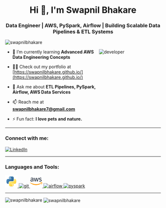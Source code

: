 <h1 align="center">Hi 👋, I'm Swapnil Bhakare</h1>
<h3 align="center">Data Engineer | AWS, PySpark, Airflow | Building Scalable Data Pipelines & ETL Systems</h3>

<p align="left"> 
  <img src="https://komarev.com/ghpvc/?username=swapnilbhakare&label=Profile%20views&color=0e75b6&style=flat" alt="swapnilbhakare" /> 
</p>

<img src="https://media.giphy.com/media/H83F4AfL798AmtKXIL/giphy.gif" width="200" height="200" align="right" alt="developer"/>

- 🌱 I’m currently learning **Advanced AWS Data Engineering Concepts**

- 👨‍💻 Check out my portfolio at [https://swapnilbhakare.github.io/](https://swapnilbhakare.github.io/)

- 💬 Ask me about **ETL Pipelines, PySpark, Airflow, AWS Data Services**

- 📫 Reach me at **swapnilbhakare7@gmail.com**

- ⚡ Fun fact: **I love pets and nature.**

---

<h3 align="left">Connect with me:</h3>
<p align="left">
  <a href="https://www.linkedin.com/in/swapnil-bhakare/" target="blank">
    <img align="center" src="https://cdn.jsdelivr.net/npm/simple-icons@3.0.1/icons/linkedin.svg" alt="LinkedIn" height="30" width="40" />
  </a>
</p>

---

<h3 align="left">Languages and Tools:</h3>
<p align="left">
  <!-- Python -->
  <a href="https://www.python.org" target="_blank">
    <img src="https://raw.githubusercontent.com/devicons/devicon/master/icons/python/python-original.svg" alt="python" width="40" height="40"/> 
  </a>
  
  <!-- Git -->
  <a href="https://git-scm.com/" target="_blank">
    <img src="https://www.vectorlogo.zone/logos/git-scm/git-scm-icon.svg" alt="git" width="40" height="40"/>
  </a>
  
  <!-- AWS -->
  <a href="https://aws.amazon.com/" target="_blank">
    <img src="https://raw.githubusercontent.com/devicons/devicon/master/icons/amazonwebservices/amazonwebservices-original-wordmark.svg" alt="aws" width="40" height="40"/>
  </a>
  
  <!-- Apache Airflow -->
  <a href="https://airflow.apache.org/" target="_blank">
    <img src="https://raw.githubusercontent.com/devicons/devicon/master/icons/airflow/airflow-original.svg" alt="airflow" width="40" height="40"/>
  </a>
  
  <!-- PySpark -->
  <a href="https://spark.apache.org/docs/latest/api/python/" target="_blank">
    <img src="https://spark.apache.org/images/spark-logo-trademark.png" alt="pyspark" width="80" height="40"/>
  </a>
</p>

---

<p>
  <img align="left" src="https://github-readme-stats.vercel.app/api/top-langs?username=swapnilbhakare&show_icons=true&locale=en&layout=compact" alt="swapnilbhakare" />
</p>

<p>
  &nbsp;<img align="center" src="https://github-readme-stats.vercel.app/api?username=swapnilbhakare&show_icons=true&locale=en" alt="swapnilbhakare" />
</p>

